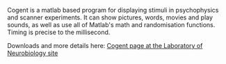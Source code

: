 Cogent is a matlab based program for displaying stimuli in psychophysics
and scanner experiments. It can show pictures, words, movies and play
sounds, as well as use all of Matlab\'s math and randomisation
functions. Timing is precise to the millisecond.

Downloads and more details here: [Cogent page at the Laboratory of
Neurobiology site](http://www.vislab.ucl.ac.uk/cogent.php)
